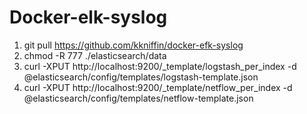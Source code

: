 # Docker-elk-syslog

1. git pull https://github.com/kkniffin/docker-efk-syslog
2. chmod -R 777 ./elasticsearch/data
3. curl -XPUT http://localhost:9200/_template/logstash_per_index -d @elasticsearch/config/templates/logstash-template.json
4. curl -XPUT http://localhost:9200/_template/netflow_per_index -d @elasticsearch/config/templates/netflow-template.json
